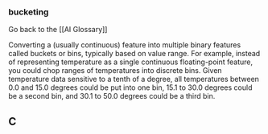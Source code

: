 ### bucketing

Go back to the [[AI Glossary]]


Converting a (usually continuous) feature into multiple binary features called buckets or bins, typically based on value range. For example, instead of representing temperature as a single continuous floating-point feature, you could chop ranges of temperatures into discrete bins. Given temperature data sensitive to a tenth of a degree, all temperatures between 0.0 and 15.0 degrees could be put into one bin, 15.1 to 30.0 degrees could be a second bin, and 30.1 to 50.0 degrees could be a third bin.

## C

